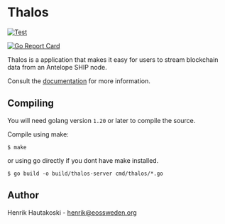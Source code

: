 # Thalos

[![Test](https://github.com/eosswedenorg/thalos/actions/workflows/test.yml/badge.svg)](https://github.com/eosswedenorg/thalos/actions/workflows/test.yml)

[![Go Report Card](https://goreportcard.com/badge/github.com/eosswedenorg/thalos)](https://goreportcard.com/report/github.com/eosswedenorg/thalos)

Thalos is a application that makes it easy for users to stream blockchain data from an Antelope SHIP node.

Consult the [documentation](https://thalos.waxsweden.org/docs) for more information.

## Compiling

You will need golang version `1.20` or later to compile the source.

Compile using make:

```shell
$ make
```

or using go directly if you dont have make installed.

```shell
$ go build -o build/thalos-server cmd/thalos/*.go
```
## Author

Henrik Hautakoski - [henrik@eossweden.org](mailto:henrik@eossweden.org)
